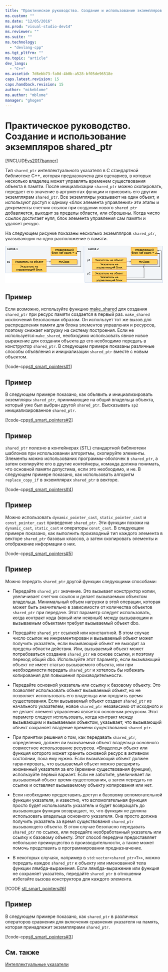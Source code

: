 ```yaml
---
title: "Практическое руководство. Создание и использование экземпляров shared_ptr | Microsoft Docs"
ms.custom: ""
ms.date: "12/05/2016"
ms.prod: "visual-studio-dev14"
ms.reviewer: ""
ms.suite: ""
ms.technology: 
  - "devlang-cpp"
ms.tgt_pltfrm: ""
ms.topic: "article"
dev_langs: 
  - "C++"
ms.assetid: 7d6ebb73-fa0d-4b0b-a528-bf05de96518e
caps.latest.revision: 15
caps.handback.revision: 15
author: "mikeblome"
ms.author: "mblome"
manager: "ghogen"
---
```

# Практическое руководство. Создание и использование экземпляров shared_ptr
[!INCLUDE[vs2017banner](../assembler/inline/includes/vs2017banner.md)]

Тип `shared_ptr` интеллектуального указателя в C стандартной библиотеке C\+\+, которая предназначена для сценариев, в которых несколько владелец может управлять временем существования объекта в памяти.  После инициализации `shared_ptr` можно скопировать, передает его значение в аргументах функции и присвоить его другим экземплярам `shared_ptr`.  Все экземпляры указывают на один объект, и используют доступ к одному «блок элемента управления» эти этапы и декременты счетчик ссылок при создании нового `shared_ptr` добавляется, выходит за пределы области, или сброшены.  Когда число ссылок достигает нуля, блок элемента управления сам памяти и удаляет ресурс.  
  
 На следующем рисунке показаны несколько экземпляров `shared_ptr`, указывающих на одно расположение в памяти.  
  
 [![Общий указатель](../cpp/media/shared_ptr.png "shared\_ptr")](assetId:///9785ad08-31d8-411a-86a9-fb9cd9684c27)  
  
## Пример  
 Если возможно, используйте функцию [make\_shared](../Topic/make_shared%20\(%3Cmemory%3E\).md) для создания `shared_ptr` при ресурс памяти создается в первый раз.  `make_shared` исключений безопасным образом.  Он использует тот же вызов для распределения памяти для блока элементов управления и ресурсов, поэтому снижает нагрузку на систему построения.  Если не используется `make_shared`, необходимо использовать явное новое выражение для создания объекта до его необходимо передать в конструктор `shared_ptr`.  В следующем примере показаны различные способы объявления и инициализации `shared_ptr` вместе с новым объектом.  
  
 [!code-cpp[stl_smart_pointers#1](../cpp/codesnippet/CPP/how-to-create-and-use-shared-ptr-instances_1.cpp)]  
  
## Пример  
 В следующем примере показано, как объявить и инициализировать экземпляры `shared_ptr`, принимающие на общий владельца объекта, который уже был выбран другой `shared_ptr`.  Высказывать `sp2` инициализированное `shared_ptr`.  
  
 [!code-cpp[stl_smart_pointers#2](../cpp/codesnippet/CPP/how-to-create-and-use-shared-ptr-instances_2.cpp)]  
  
## Пример  
 `shared_ptr` полезно в контейнерах \(STL\) стандартной библиотеки шаблонов при использовании алгоритмы, скопируйте элементы.  Элементы можно использованих программы\-оболочек в `shared_ptr`, а затем скопируйте его в другие контейнеры, команда должна понимать, что основной памяти допустима, если это необходимо, и не.  В следующем примере показано, как использовать алгоритм `replace_copy_if` в экземплярах `shared_ptr` в векторе.  
  
 [!code-cpp[stl_smart_pointers#4](../cpp/codesnippet/CPP/how-to-create-and-use-shared-ptr-instances_3.cpp)]  
  
## Пример  
 Можно использовать `dynamic_pointer_cast`, `static_pointer_cast` и `const_pointer_cast` приведение `shared_ptr`.  Эти функции похожи на `dynamic_cast`, `static_cast` и операторы `const_cast`.  В следующем примере показано, как выполнить производный тип каждого элемента в векторе `shared_ptr` базовых классов, а затем скопировать элементы и отображение информации о них.  
  
 [!code-cpp[stl_smart_pointers#5](../cpp/codesnippet/CPP/how-to-create-and-use-shared-ptr-instances_4.cpp)]  
  
## Пример  
 Можно передать `shared_ptr` другой функции следующими способами:  
  
-   Передайте `shared_ptr` значение.  Это вызывает конструктор копии, увеличивает счетчик ссылок и делает вызываемым объектом владельца.  Минимальный объем нагрузки в этой операции, которая может быть значительно в зависимости от количества объектов `shared_ptr` при передаче.  Этот параметр следует использовать, когда контракт кода \(явный или неявный\) между вызывающим и вызываемым объектами требует вызываемый объект dbo.  
  
-   Передайте `shared_ptr` ссылкой или константной.  В этом случае число ссылок не инкрементирован и вызываемый объект может получить указатель, если вызывающий объект не выходит за пределы области действия.  Или, вызываемый объект может потребоваться создание `shared_ptr` на основе ссылки, и поэтому переход общий dbo.  Используйте этот параметр, если вызывающий объект не имеет статью вызываемого объекта, или при необходимости передать `shared_ptr` и хотелось бы избежать копирования для повышения производительности.  
  
-   Передайте основной указатель или ссылку к базовому объекту.  Это позволяет использовать объект вызываемый объект, но не позволяет использовать его владельца или продлить время существования.  Если вызываемый объект создает `shared_ptr` из начального указателем, новое `shared_ptr` независимо от исходного и не делает элемент управления является основным ресурсом.  Этот параметр следует использовать, когда контракт между вызывающим и вызываемым объектом, указывает, что вызывающий объект сохраняет владение времени существования `shared_ptr`.  
  
-   При принятии решения о том, как передавать `shared_ptr`, определения, должен ли вызываемый объект владельца основного совместное использование ресурсов.  «Владелец» объект или функция которого может хранить основной ресурс в активном состоянии, пока ему нужно.  Если вызывающий объект должен гарантировать, что вызываемый объект можно расширить жизненный указателя за его \(времени существования функции\), используйте первый вариант.  Если не заботите, увеличивает ли вызываемый объект время существования, а затем передать по ссылке и оставляет вызываемому объекту копирования или нет.  
  
-   Если необходимо предоставить доступ к базовому вспомогательной функции указателя, и известно, что вспомогательная функция просто будет использовать указатель и будет возвращать до вызывающая функция возвращает, то, что функция не должна использовать владельца основного указателя.  Она просто должна получить указатель за время существования `shared_ptr` вызывающего объекта.  В этом случае безопасно передавать `shared_ptr` по ссылке, или передайте необработанный указатель или ссылку к базовому объекту.  Этот способ передачи предоставляет небольшое преимущество в производительности, а также может помочь представить в программировании предназначение.  
  
-   В некоторых случаях, например в `std:vector<shared_ptr<T>>`, можно передать каждое `shared_ptr` к объекту или именованной тела функции лямбда\-выражения.  Если лямбда\-выражение или функция не сохраняет указатель, передайте `shared_ptr` в отношении избегайте вызова конструктора для каждого элемента.  
  
 [!CODE [stl_smart_pointers#6](../CodeSnippet/VS_Snippets_Cpp/stl_smart_pointers#6)]  
  
## Пример  
 В следующем примере показано, как `shared_ptr` в различных операторов сравнения для включения сравнения указателя на память, которая принадлежит экземплярами `shared_ptr`.  
  
 [!code-cpp[stl_smart_pointers#3](../cpp/codesnippet/CPP/how-to-create-and-use-shared-ptr-instances_6.cpp)]  
  
## См. также  
 [Интеллектуальные указатели](../cpp/smart-pointers-modern-cpp.md)